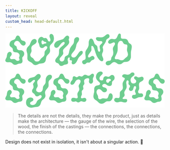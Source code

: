 ```yaml
---
title: KICKOFF
layout: reveal
custom_head: head-default.html
---
```

<!-- "#0056FF" -->
<section data-background-gradient="linear-gradient(to bottom, #0056FF, #466187)" data-state=header1>
<style>.header1 header:after { content: "\\'\\'≠.\\ x M/A/I/D x IKLECTIK"; }</style>
    <img src="assets/images/soundSysPicnic_g_al.png" />
</section>
<section data-background-gradient="linear-gradient(to bottom, #0056FF, #466187)" data-state=header1>
    <blockquote>
        The details are not the details, they make the product, just as details make the architecture — the gauge of the wire, the selection of the wood, the finish of the castings — the connections, the connections, the connections.
    </blockquote>
    <aside class="notes">
        Design does not exist in isolation, it isn't about a singular action. 📝
    </aside>
</section>